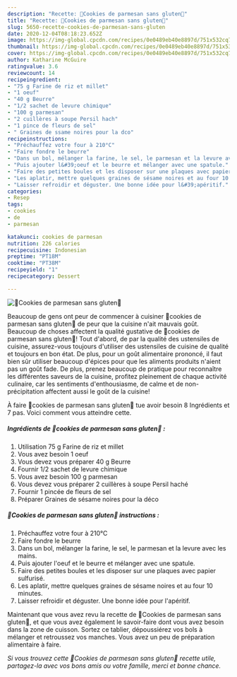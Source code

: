 ```yaml
---
description: "Recette: 🔸Cookies de parmesan sans gluten🔸"
title: "Recette: 🔸Cookies de parmesan sans gluten🔸"
slug: 5650-recette-cookies-de-parmesan-sans-gluten
date: 2020-12-04T08:18:23.652Z
image: https://img-global.cpcdn.com/recipes/0e0489eb40e8897d/751x532cq70/🔸cookies-de-parmesan-sans-gluten🔸-photo-principale-de-la-recette.jpg
thumbnail: https://img-global.cpcdn.com/recipes/0e0489eb40e8897d/751x532cq70/🔸cookies-de-parmesan-sans-gluten🔸-photo-principale-de-la-recette.jpg
cover: https://img-global.cpcdn.com/recipes/0e0489eb40e8897d/751x532cq70/🔸cookies-de-parmesan-sans-gluten🔸-photo-principale-de-la-recette.jpg
author: Katharine McGuire
ratingvalue: 3.6
reviewcount: 14
recipeingredient:
- "75 g Farine de riz et millet"
- "1 oeuf"
- "40 g Beurre"
- "1/2 sachet de levure chimique"
- "100 g parmesan"
- "2 cuillères à soupe Persil hach"
- "1 pince de fleurs de sel"
- " Graines de ssame noires pour la dco"
recipeinstructions:
- "Préchauffez votre four à 210°C"
- "Faire fondre le beurre"
- "Dans un bol, mélanger la farine, le sel, le parmesan et la levure avec les mains."
- "Puis ajouter l&#39;oeuf et le beurre et mélanger avec une spatule."
- "Faire des petites boules et les disposer sur une plaques avec papier sulfurisé."
- "Les aplatir, mettre quelques graines de sésame noires et au four 10 minutes."
- "Laisser refroidir et déguster. Une bonne idée pour l&#39;apéritif."
categories:
- Resep
tags:
- cookies
- de
- parmesan

katakunci: cookies de parmesan 
nutrition: 226 calories
recipecuisine: Indonesian
preptime: "PT18M"
cooktime: "PT38M"
recipeyield: "1"
recipecategory: Dessert

---
```



![🔸Cookies de parmesan sans gluten🔸](https://img-global.cpcdn.com/recipes/0e0489eb40e8897d/751x532cq70/🔸cookies-de-parmesan-sans-gluten🔸-photo-principale-de-la-recette.jpg)

Beaucoup de gens ont peur de commencer à cuisiner 🔸cookies de parmesan sans gluten🔸 de peur que la cuisine n'ait mauvais goût. Beaucoup de choses affectent la qualité gustative de 🔸cookies de parmesan sans gluten🔸! Tout d'abord, de par la qualité des ustensiles de cuisine, assurez-vous toujours d'utiliser des ustensiles de cuisine de qualité et toujours en bon état. De plus, pour un goût alimentaire prononcé, il faut bien sûr utiliser beaucoup d'épices pour que les aliments produits n'aient pas un goût fade. De plus, prenez beaucoup de pratique pour reconnaître les différentes saveurs de la cuisine, profitez pleinement de chaque activité culinaire, car les sentiments d'enthousiasme, de calme et de non-précipitation affectent aussi le goût de la cuisine!

<!--inarticleads1-->

À faire 🔸cookies de parmesan sans gluten🔸 tue avoir besoin 8 Ingrédients et 7 pas. Voici comment vous atteindre cette.

##### Ingrédients de 🔸cookies de parmesan sans gluten🔸 :

1. Utilisation 75 g Farine de riz et millet
1. Vous avez besoin 1 oeuf
1. Vous devez vous préparer 40 g Beurre
1. Fournir 1/2 sachet de levure chimique
1. Vous avez besoin 100 g parmesan
1. Vous devez vous préparer 2 cuillères à soupe Persil haché
1. Fournir 1 pincée de fleurs de sel
1. Préparer  Graines de sésame noires pour la déco




<!--inarticleads2-->

##### 🔸Cookies de parmesan sans gluten🔸 instructions :

1. Préchauffez votre four à 210°C
1. Faire fondre le beurre
1. Dans un bol, mélanger la farine, le sel, le parmesan et la levure avec les mains.
1. Puis ajouter l&#39;oeuf et le beurre et mélanger avec une spatule.
1. Faire des petites boules et les disposer sur une plaques avec papier sulfurisé.
1. Les aplatir, mettre quelques graines de sésame noires et au four 10 minutes.
1. Laisser refroidir et déguster. Une bonne idée pour l&#39;apéritif.




<!--inarticleads1-->

<p>
Maintenant que vous avez revu la recette de 🔸Cookies de parmesan sans gluten🔸, et que vous avez également le savoir-faire dont vous avez besoin dans la zone de cuisson. Sortez ce tablier, dépoussiérez vos bols à mélanger et retroussez vos manches. Vous avez un peu de préparation alimentaire à faire.
</p>

<p>
<i>Si vous trouvez cette 🔸Cookies de parmesan sans gluten🔸 recette utile, partagez-la avec vos bons amis ou votre famille, merci et bonne chance.</i>
</p>
